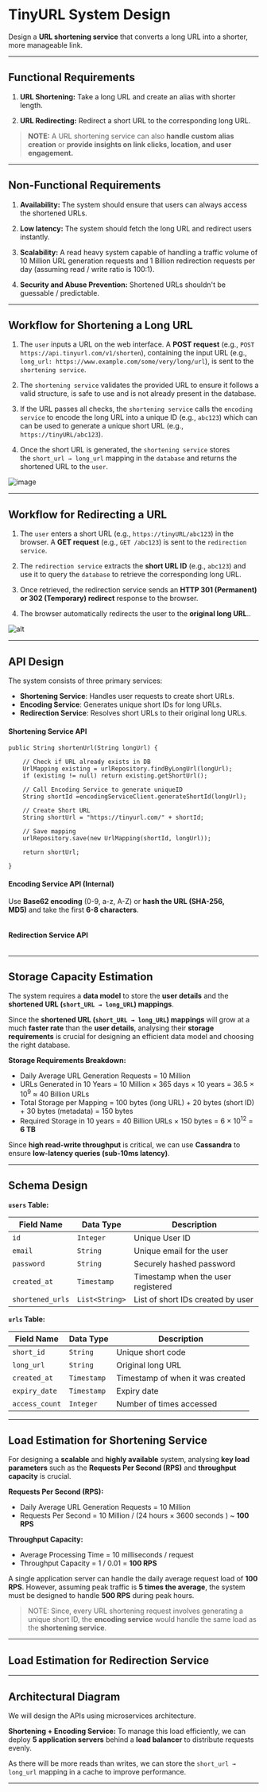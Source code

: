 # TinyURL System Design

Design a **URL shortening service** that converts a long URL into a shorter, more manageable link. 

---
## Functional Requirements

1. **URL Shortening:** Take a long URL and create an alias with shorter length.

2. **URL Redirecting:** Redirect a short URL to the corresponding long URL.

> **NOTE:** A URL shortening service can also **handle custom alias creation** or **provide insights on link clicks, location, and user engagement.**

---
## Non-Functional Requirements

1. **Availability:** The system should ensure that users can always access the shortened URLs.

2. **Low latency:** The system should fetch the long URL and redirect users instantly.

3. **Scalability:** A read heavy system capable of handling a traffic volume of 10 Million URL generation requests and 1 Billion redirection requests per day (assuming read / write ratio is 100:1).

4. **Security and Abuse Prevention:** Shortened URLs shouldn't be guessable / predictable.

---
## Workflow for Shortening a Long URL

1. The `user` inputs a URL on the web interface. A **POST request** (e.g., `POST https://api.tinyurl.com/v1/shorten`), containing the input URL (e.g., `long_url: https://www.example.com/some/very/long/url`), is sent to the `shortening service`.

2. The `shortening service` validates the provided URL to ensure it follows a valid structure, is safe to use and is not already present in the database.

3. If the URL passes all checks, the `shortening service` calls the `encoding service` to encode the long URL into a unique ID (e.g., `abc123`) which can can be used to generate a unique short URL (e.g., `https://tinyURL/abc123`).

4. Once the short URL is generated, the `shortening service` stores the `short_url → long_url` mapping in the `database` and returns the shortened URL to the `user`.

![image](url-shortening-sequence.png)

---
## Workflow for Redirecting a URL

1. The `user` enters a short URL (e.g., `https://tinyURL/abc123`) in the browser. A **GET request** (e.g., `GET /abc123`) is sent to the `redirection service`.

2. The `redirection service` extracts the **short URL ID** (e.g., `abc123`) and use it to query the `database` to retrieve the corresponding long URL.

3. Once retrieved, the redirection service sends an **HTTP 301 (Permanent) or 302 (Temporary) redirect** response to the browser.

4. The browser automatically redirects the user to the **original long URL**..

![alt](redirection-service-workflow.png)

---
## API Design

The system consists of three primary services:

- **Shortening Service**: Handles user requests to create short URLs.
- **Encoding Service**: Generates unique short IDs for long URLs.
- **Redirection Service**: Resolves short URLs to their original long URLs.

#### Shortening Service API

```
public String shortenUrl(String longUrl) {

	// Check if URL already exists in DB
	UrlMapping existing = urlRepository.findByLongUrl(longUrl); 
	if (existing != null) return existing.getShortUrl(); 
	
	// Call Encoding Service to generate uniqueID 
	String shortId =encodingServiceClient.generateShortId(longUrl); 
	
	// Create Short URL 
	String shortUrl = "https://tinyurl.com/" + shortId; 
	
	// Save mapping 
	urlRepository.save(new UrlMapping(shortId, longUrl)); 
	
	return shortUrl;
	
}
```

#### Encoding Service API (Internal)

Use **Base62 encoding** (0-9, a-z, A-Z) or **hash the URL (SHA-256, MD5)** and take the first **6-8 characters**.

```
```

#### Redirection Service API

```
```

---
## Storage Capacity Estimation

The system requires a **data model** to store the **user details** and the **shortened URL (`short_URL → long_URL`) mappings**.

Since the **shortened URL (`short_URL → long_URL`) mappings** will grow at a much **faster rate** than the **user details**, analysing their **storage requirements** is crucial for designing an efficient data model and choosing the right database.

**Storage Requirements Breakdown:**
- Daily Average URL Generation Requests = 10 Million
- URLs Generated in 10 Years = 10 Million × 365 days × 10 years = 36.5 × 10<sup>9</sup> ≈ 40 Billion URLs
- Total Storage per Mapping = 100 bytes (long URL) + 20 bytes (short ID) + 30 bytes (metadata) = 150 bytes
- Required Storage in 10 years = 40 Billion URLs × 150 bytes = 6 × 10<sup>12</sup> = **6 TB**

Since **high read-write throughput** is critical, we can use **Cassandra** to ensure **low-latency queries (sub-10ms latency)**.

---
## Schema Design

**`users` Table:**

| **Field Name**   | **Data Type**  | **Description**                    |
| ---------------- | -------------- | ---------------------------------- |
| `id`             | `Integer`      | Unique User ID                     |
| `email`          | `String`       | Unique email for the user          |
| `password`       | `String`       | Securely hashed password           |
| `created_at`     | `Timestamp`    | Timestamp when the user registered |
| `shortened_urls` | `List<String>` | List of short IDs created by user  |

**`urls` Table:**

| Field Name     | Data Type   | Description                      |
| -------------- | ----------- | -------------------------------- |
| `short_id`     | `String`    | Unique short code                |
| `long_url`     | `String`    | Original long URL                |
| `created_at`   | `Timestamp` | Timestamp of when it was created |
| `expiry_date`  | `Timestamp` | Expiry date                      |
| `access_count` | `Integer`   | Number of times accessed         |

---
## Load Estimation for Shortening Service

For designing a **scalable** and **highly available** system, analysing **key load parameters** such as the **Requests Per Second (RPS)** and **throughput capacity** is crucial.

**Requests Per Second (RPS):**
- Daily Average URL Generation Requests = 10 Million
- Requests Per Second = 10 Million / (24 hours × 3600 seconds ) ~ **100 RPS**

**Throughput Capacity:**
- Average Processing Time = 10 milliseconds / request
- Throughput Capacity = 1 / 0.01 = **100 RPS**

A single application server can handle the daily average request load of **100 RPS**. However, assuming peak traffic is **5 times the average**, the system must be designed to handle **500 RPS** during peak hours.

> NOTE: Since, every URL shortening request involves generating a unique short ID, the **encoding service** would handle the same load as the **shortening service**.

---
## Load Estimation for Redirection Service

---
## Architectural Diagram

We will design the APIs using microservices architecture.

**Shortening + Encoding Service:** To manage this load efficiently, we can deploy **5 application servers** behind a **load balancer** to distribute requests evenly.

As there will be more reads than writes, we can store the `short_url → long_url` mapping in a cache to improve performance.

---
